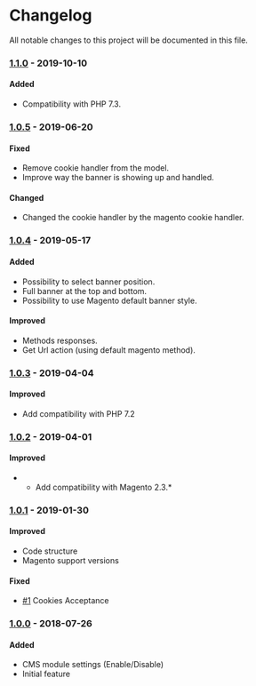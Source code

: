 # Changelog
All notable changes to this project will be documented in this file.

### [1.1.0](https://github.com/magestat/magento2-cookie-law-banner/releases/tag/1.1.0) - 2019-10-10
#### Added
- Compatibility with PHP 7.3.

### [1.0.5](https://github.com/magestat/magento2-cookie-law-banner/releases/tag/1.0.5) - 2019-06-20
#### Fixed
- Remove cookie handler from the model.
- Improve way the banner is showing up and handled.

#### Changed
- Changed the cookie handler by the magento cookie handler.

### [1.0.4](https://github.com/magestat/magento2-cookie-law-banner/releases/tag/1.0.4) - 2019-05-17
#### Added
- Possibility to select banner position.
- Full banner at the top and bottom.
- Possibility to use Magento default banner style.

#### Improved
- Methods responses.
- Get Url action (using default magento method).

### [1.0.3](https://github.com/magestat/magento2-cookie-law-banner/releases/tag/1.0.3) - 2019-04-04
#### Improved
- Add compatibility with PHP 7.2


### [1.0.2](https://github.com/magestat/magento2-cookie-law-banner/releases/tag/1.0.2) - 2019-04-01
#### Improved
- - Add compatibility with Magento 2.3.*


### [1.0.1](https://github.com/magestat/magento2-cookie-law-banner/releases/tag/1.0.1) - 2019-01-30
#### Improved
- Code structure
- Magento support versions

#### Fixed
- [#1](https://github.com/magestat/magento2-cookie-law-banner/issues/1) Cookies Acceptance


### [1.0.0](https://github.com/magestat/magento2-cookie-law-banner/releases/tag/1.0.0) - 2018-07-26
#### Added
- CMS module settings (Enable/Disable)
- Initial feature
